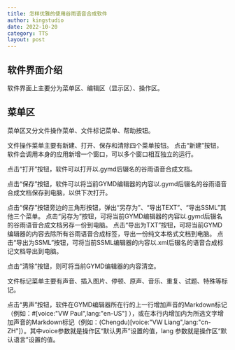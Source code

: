 ```yaml
---
title: 怎样优雅的使用谷雨语音合成软件
author: kingstudio
date: 2022-10-20
category: TTS
layout: post
---
```


## 软件界面介绍
软件界面上主要分为菜单区、编辑区（显示区）、操作区。

## 菜单区
菜单区又分文件操作菜单、文件标记菜单、帮助按钮。

文件操作菜单主要有新建、打开、保存和清除四个菜单按钮。
点击“新建”按钮，软件会调用本身的应用新增一个窗口，可以多个窗口相互独立的运行。

点击“打开”按钮，软件可以打开以.gymd后辍名的谷雨语音合成文档。

点击“保存”按钮，软件可以将当前GYMD编辑器的内容以.gymd后辍名的谷雨语音合成文档保存到电脑，以供下次打开。

点击“保存”按钮旁边的三角形按钮，弹出“另存为”、“导出TEXT”、“导出SSML”其他三个菜单。
点击“另存为”按钮，可将当前GYMD编辑器的内容以.gymd后辍名的谷雨语音合成文档另存一份到电脑。
点击“导出为TXT”按钮，可将当前GYMD编辑器的内容去除所有谷雨语音合成标签，导出一份纯文本格式文档到电脑。
点击“导出为SSML”按钮，可将当前SSML编辑器的内容以.xml后辍名的语音合成标记文档导出到电脑。

点击“清除”按钮，则可将当前GYMD编辑器的内容清空。

文件标记菜单主要有声音、插入图片、停顿、原声、音乐、重复、试题、特殊等标记。

点击“男声”按钮，软件在GYMD编辑器所在行的上一行增加声音的Markdown标记（例如：#[voice:"VW Paul",lang:"en-US"] ），或在本行内增加内为所选文字增加声音的Markdown标记（例如：(Chengdu)[voice:"VW Liang",lang:"cn-ZH"]）。其中voice参数就是操作区“默认男声”设置的值，lang
参数就是操作区“默认语言”设置的值。


